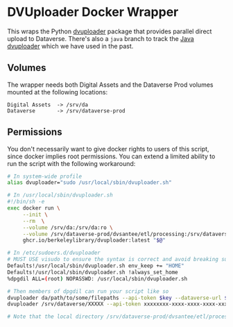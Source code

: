 # DVUploader Docker Wrapper

This wraps the Python [dvuploader](https://github.com/gdcc/python-dvuploader/) package that provides parallel direct upload to Dataverse. There's also a `java` branch to track the [Java dvuploader](https://github.com/GlobalDataverseCommunityConsortium/dataverse-uploader) which we have used in the past.

## Volumes

The wrapper needs both Digital Assets and the Dataverse Prod volumes mounted at the following locations:

```
Digital Assets  -> /srv/da
Dataverse       -> /srv/dataverse-prod
```

## Permissions

You don't necessarily want to give docker rights to users of this script, since docker implies root permissions. You can extend a limited ability to run the script with the following workaround:

```sh
# In system-wide profile
alias dvuploader="sudo /usr/local/sbin/dvuploader.sh"

# In /usr/local/sbin/dvuploader.sh
#!/bin/sh -e
exec docker run \
     --init \
     --rm  \
     --volume /srv/da:/srv/da:ro \
     --volume /srv/dataverse-prod/dvsantee/etl/processing:/srv/dataverse:ro \
     ghcr.io/berkeleylibrary/dvuploader:latest "$@"

# In /etc/sudoers.d/dvuploader
# MUST USE visudo to ensure the syntax is correct and avoid breaking sudo.
Defaults!/usr/local/sbin/dvuploader.sh env_keep += "HOME"
Defaults!/usr/local/sbin/dvuploader.sh !always_set_home
%dpgdil ALL=(root) NOPASSWD: /usr/local/sbin/dvuploader.sh

# Then members of dpgdil can run your script like so
dvuploader da/path/to/some/filepaths --api-token $key --dataverse-url $server 
dvuploader /srv/dataverse/XXXXX --api-token xxxxxxxx-xxxx-xxxx-xxxx-xxxxxxxxxxx --dataverse-url https://datasets.lib.berkeley.edu --pid doi:10.60503/D3/XXXXX --recurse 

# Note that the local directory /srv/dataverse-prod/dvsantee/etl/processing/ is mapped to /srv/dataverse when you run the dvuploader script
```
